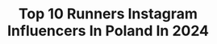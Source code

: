 ---
title: Top 10 Runners Instagram Influencers In Poland In 2024
description: >-
  Find top runners Instagram influencers in Poland in 2024. Most popular hashtags: #bieganie #run #polishgirl #runner.
platform: Instagram
hits: 72
text_top: Identify the top-rated Instagram influencers on inBeat.
text_bottom: Our search engine aggregates 72 Instagram influencers like this in Poland for you to work with.
profiles:
  - username: "more_everyday_susan"
    fullname: >-
      Susan | ASICS FrontRunner 🇵🇱
    bio: >-
      💯 @asicsfrontrunner PL Captain 🍫 @maurten_official Ambassador ♾ (ultra)runner 📍 Warsaw ▪️21K 1:32:25 ▪️42K 3:26:14 ▪️105K 18:22:00
    location: "Poland"
    followers: 9647
    engagement: 426
    commentsToLikes: 0.048998
    id: ck0u8ya5z8jvd0i196pebmj3r
    verified: false
    hashtags: "#fenix7ssolar, #runhappy, #polishmountains, #sport"
  - username: "joanna.jozwik"
    fullname: >-
      Joanna Jóźwik
    bio: >-
      800m runner 🏃🏻‍♀️ Olympian PR Manager, współpraca: 📩 krystian@serwusagencja.pl 📞 783-798-040
    location: "Poland"
    followers: 111002
    engagement: 664
    commentsToLikes: 0.010208
    id: ckap88e3una2n0i78k8j810i3
    verified: true
    hashtags: "#olympics, #teampolska, #jjruncamp, #jjrun"
  - username: "biegam_i_pije"
    fullname: >-
      Marcin Szczurkiewicz
    bio: >-
      Comedy actor 🎭 TV host 📺 Runner 🏃‍♂️ Sport freak🥇 Travelholic 🗺 Lifelover 🥳 Premium spirits enthusiast 🥃 biegam.i.pije.official@gmail.com 📩
    location: "Poland"
    followers: 196959
    engagement: 351
    commentsToLikes: 0.023578
    id: ck13aawtfphso0i1909irsi9j
    verified: false
    hashtags: "#piwko, #przystojniak, #42lata, #fun"
  - username: "misscharm.tv"
    fullname: >-
      Miss Charm
    bio: >-
      Official IG Miss Charm Organization Miss Charm 2023 @russoluma 1st Runner-up @annabelle.mcdonnell 2nd Runner-up @iam_oliviatan
    location: "Poland"
    followers: 391919
    engagement: 259
    commentsToLikes: 0.022095
    id: ck5howswpqdkg0i11vpvddu0n
    verified: false
    hashtags: "#metaverse, #vietnam, #mrat, #beautyofcharm"
  - username: "marcelamargerita"
    fullname: >-
      Marcela Margerita Koterska
    bio: >-
      📩 marcelamargerita@gmail.com 📍Warsaw Fryderyk’s mom🤍 🥈 2nd runner-up of Poland’s Next Top Model 3 Die with memories, not dreams 🍋
    location: "Poland"
    followers: 211976
    engagement: 182
    commentsToLikes: 0.013460
    id: ck5zpie8qsq870i14ih29s059
    verified: true
    hashtags: "#cetaphil, #superpharmpoland, #wsp, #suchaskora"
  - username: "catarinaapolonia"
    fullname: >-
      KATARZYNA WOLSKA
    bio: >-
      call me Summer 💪🏻 Strength & Conditioning #wolskatrenuje ⚡️ #Girlboss @sweatandglowstudio 🏃🏼‍♀️ Runner @swordsathletics ☝🏻 Ass Kicker
    location: "Poland"
    followers: 68578
    engagement: 90
    commentsToLikes: 0.006697
    id: ck6udrydqmssy0j71kovfm6qg
    verified: true
    hashtags: "#fullbodyworkout, #trening, #mobilitytraining, #mobilno"
  - username: "weroviko"
    fullname: >-
      Viko
    bio: >-
      🧶 @wiko_handmade Ultra and marathon runner 🏃‍♀️ 110km⛰ 50+km⛰ 42,195km *7 Healthy lifestyle🤸‍♀️ Mountains #SeeYouLaterTeam 📩 weroviko(at)op.pl
    location: "Poland"
    followers: 3940
    engagement: 3226
    commentsToLikes: 0.077378
    id: ckap4qhso8f0a0i782vs00mf7
    verified: false
    hashtags: "#polkasport, #run, #moments, #runandfun"
  - username: "emi.run4fun"
    fullname: >-
      Emilia Kuźmiak
    bio: >-
      Asics FrontRunner🇵🇱 @asicsfrontrunner Olsztyn 🎓M.Eng🌹🌲🌏 Mom of two ❤️ W&B 👶🏻👦🏼 Runner🏃🏻‍♀️01.01.2016 PB 10k 40'20" (11.11.2017 Żagań) 5k 19'30”
    location: "Poland"
    followers: 5360
    engagement: 1514
    commentsToLikes: 0.042046
    id: ckaoqzjovl28h0i78t8ycskc5
    verified: false
    hashtags: "#run, #bieganiejestfajne, #2021, #bieganie"
  - username: "klaudiawisniowska"
    fullname: >-
      Klaudia Wiśniowska
    bio: >-
      TV PRESENTER YT: Queen Of Cars Miss Poland Runner Up 2012 2nd Runner Up Miss Globe 2013 Miss Tourism International Poland 2015
    location: "Poland"
    followers: 15059
    engagement: 622
    commentsToLikes: 0.033323
    id: ck6uen9m2rxwn0j710nn0tm0l
    verified: false
    hashtags: "#lookoftheday, #ilovemyjob, #blondegirl, #blondie"
  - username: "from_r_with_love"
    fullname: >-
      Renata
    bio: >-
      🇵🇱Polish exLondoner🇬🇧 living in Dubai🇦🇪 Technology and analytics👩🏼‍💻 #adobelightroom Pro Wannabe Returning surfer🏄🏼‍♀️ Runner🏃🏼‍♀️ 44 countries🌎
    location: "Poland"
    followers: 4142
    engagement: 1199
    commentsToLikes: 0.153828
    id: ck6tzwdcec9j30j71qb7fow0p
    verified: false
    hashtags: "#dubai, #fashionblogger, #instatravel, #islandlife"
---